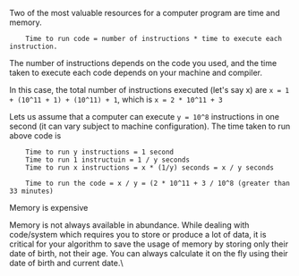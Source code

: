Two of the most valuable resources for a computer 
program are time and memory.

```
    Time to run code = number of instructions * time to execute each instruction.
```

The number of instructions depends on the code you used, and the time taken to execute
each code depends on your machine and compiler.

In this case, the total number of instructions executed (let's say x) are
`x = 1 + (10^11 + 1) + (10^11) + 1`, which is `x = 2 * 10^11 + 3`

Lets us assume that a computer can execute `y = 10^8` instructions in one second 
(it can vary subject to machine configuration). The time taken to run above code is
```
    Time to run y instructions = 1 second
    Time to run 1 instructuin = 1 / y seconds
    Time to run x instructions = x * (1/y) seconds = x / y seconds
    
    Time to run the code = x / y = (2 * 10^11 + 3 / 10^8 (greater than 33 minutes)
```

Memory is expensive 

Memory is not always available in abundance. While dealing with code/system which requires 
you to store or produce a lot of data, it is critical for your algorithm to save the 
usage of memory by storing only their date of birth, not their age.
You can always calculate it on the fly using their date of birth and current date.\

